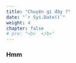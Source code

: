 ```yaml
---
title: "Chuyện gì đây ?"
date: "`r Sys.Date()`"
weight: 4
chapter: false
# pre: "<b>  </b>"
---
```


### Hmm